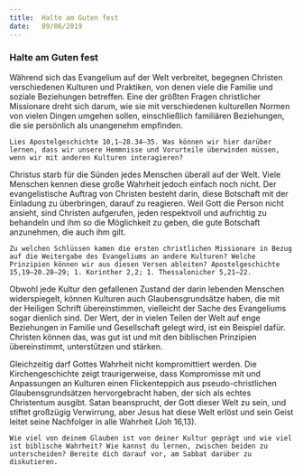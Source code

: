 ```yaml
---
title:  Halte am Guten fest
date:   09/06/2019
---
```


### Halte am Guten fest

Während sich das Evangelium auf der Welt verbreitet, begegnen Christen verschiedenen Kulturen und Praktiken, von denen viele die Familie und soziale Beziehungen betreffen. Eine der größten Fragen christlicher Missionare dreht sich darum, wie sie mit verschiedenen kulturellen Normen von vielen Dingen umgehen sollen, einschließlich familiären Beziehungen, die sie persönlich als unangenehm empfinden.

`Lies Apostelgeschichte 10,1–28.34–35. Was können wir hier darüber lernen, dass wir unsere Hemmnisse und Vorurteile überwinden müssen, wenn wir mit anderen Kulturen interagieren?`

Christus starb für die Sünden jedes Menschen überall auf der Welt. Viele Menschen kennen diese große Wahrheit jedoch einfach noch nicht. Der evangelistische Auftrag von Christen besteht darin, diese Botschaft mit der Einladung zu überbringen, darauf zu reagieren. Weil Gott die Person nicht ansieht, sind Christen aufgerufen, jeden respektvoll und aufrichtig zu behandeln und ihm so die Möglichkeit zu geben, die gute Botschaft anzunehmen, die auch ihm gilt.

`Zu welchen Schlüssen kamen die ersten christlichen Missionare in Bezug auf die Weitergabe des Evangeliums an andere Kulturen? Welche Prinzipien können wir aus diesen Versen ableiten? Apostelgeschichte 15,19–20.28–29; 1. Korinther 2,2; 1. Thessalonicher 5,21–22.`

Obwohl jede Kultur den gefallenen Zustand der darin lebenden Menschen widerspiegelt, können Kulturen auch Glaubensgrundsätze haben, die mit der Heiligen Schrift übereinstimmen, vielleicht der Sache des Evangeliums sogar dienlich sind. Der Wert, der in vielen Teilen der Welt auf enge Beziehungen in Familie und Gesellschaft gelegt wird, ist ein Beispiel dafür. Christen können das, was gut ist und mit den biblischen Prinzipien übereinstimmt, unterstützen und stärken.

Gleichzeitig darf Gottes Wahrheit nicht kompromittiert werden. Die Kirchengeschichte zeigt traurigerweise, dass Kompromisse mit und Anpassungen an Kulturen einen Flickenteppich aus pseudo-christlichen Glaubensgrundsätzen hervorgebracht haben, der sich als echtes Christentum ausgibt. Satan beansprucht, der Gott dieser Welt zu sein, und stiftet großzügig Verwirrung, aber Jesus hat diese Welt erlöst und sein Geist leitet seine Nachfolger in alle Wahrheit (Joh 16,13).

`Wie viel von deinem Glauben ist von deiner Kultur geprägt und wie viel ist biblische Wahrheit? Wie kannst du lernen, zwischen beiden zu unterscheiden? Bereite dich darauf vor, am Sabbat darüber zu diskutieren.`          
